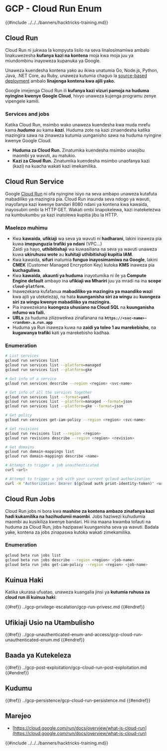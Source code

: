 # GCP - Cloud Run Enum

{{#include ../../../banners/hacktricks-training.md}}

## Cloud Run <a href="#reviewing-cloud-run-configurations" id="reviewing-cloud-run-configurations"></a>

Cloud Run ni jukwaa la kompyuta lisilo na seva linalosimamiwa ambalo linakuwezesha **kufanya kazi na kontena** moja kwa moja juu ya miundombinu inayoweza kupanuka ya Google.

Unaweza kuendesha kontena yako au ikiwa unatumia Go, Node.js, Python, Java, .NET Core, au Ruby, unaweza kutumia chaguo la [source-based deployment](https://cloud.google.com/run/docs/deploying-source-code) ambalo **linajenga kontena kwa ajili yako.**

Google imejenga Cloud Run ili **kufanya kazi vizuri pamoja na huduma nyingine kwenye Google Cloud**, hivyo unaweza kujenga programu zenye vipengele kamili.

### Services and jobs <a href="#services-and-jobs" id="services-and-jobs"></a>

Katika Cloud Run, msimbo wako unaweza kuendesha kwa muda mrefu kama _**huduma**_ au kama _**kazi**_. Huduma zote na kazi zinaendesha katika mazingira sawa na zinaweza kutumia uunganisho sawa na huduma nyingine kwenye Google Cloud.

- **Huduma za Cloud Run.** Zinatumika kuendesha msimbo unaojibu maombi ya wavuti, au matukio.
- **Kazi za Cloud Run.** Zinatumika kuendesha msimbo unaofanya kazi (kazi) na kuacha wakati kazi imekamilika.

## Cloud Run Service

Google [Cloud Run](https://cloud.google.com/run) ni ofa nyingine isiyo na seva ambapo unaweza kutafuta mabadiliko ya mazingira pia. Cloud Run inaunda seva ndogo ya wavuti, inayofanya kazi kwenye bandari 8080 ndani ya kontena kwa kawaida, inayosubiri ombi la HTTP GET. Wakati ombi linapokelewa, kazi inatekelezwa na kumbukumbu ya kazi inatolewa kupitia jibu la HTTP.

### Maelezo muhimu

- Kwa **kawaida**, **ufikiaji** wa seva ya wavuti ni **hadharani**, lakini inaweza pia kuwa **imepunguzia trafiki ya ndani** (VPC...)\
Zaidi ya hayo, **uthibitishaji** wa kuwasiliana na seva ya wavuti unaweza kuwa **ukiruhusu wote** au **kuhitaji uthibitishaji kupitia IAM**.
- Kwa kawaida, **sifuri** inatumia **funguo inayosimamiwa na Google**, lakini **CMEK** (Customer Managed Encryption Key) kutoka **KMS** inaweza pia **kuchaguliwa**.
- Kwa **kawaida**, **akaunti ya huduma** inayotumika ni ile ya **Compute Engine default** ambayo ina **ufikiaji wa Mhariri** juu ya mradi na ina **scope `cloud-platform`.**
- Inawezekana kufafanua **mabadiliko ya mazingira ya maandiko wazi** kwa ajili ya utekelezaji, na hata **kuunganisha siri za wingu** au **kuongeza siri za wingu kwenye mabadiliko ya mazingira.**
- Pia inawezekana **kuongeza uhusiano na Cloud SQL** na **kuunganisha mfumo wa faili.**
- **URLs** za huduma zilizowekwa zinafanana na **`https://<svc-name>-<random>.a.run.app`**
- Huduma ya Run inaweza kuwa na **zaidi ya toleo 1 au marekebisho**, na **kugawanya trafiki** kati ya marekebisho kadhaa.

### Enumeration
```bash
# List services
gcloud run services list
gcloud run services list --platform=managed
gcloud run services list --platform=gke

# Get info of a service
gcloud run services describe --region <region> <svc-name>

# Get info of all the services together
gcloud run services list --format=yaml
gcloud run services list --platform=managed --format=json
gcloud run services list --platform=gke --format=json

# Get policy
gcloud run services get-iam-policy --region <region> <svc-name>

# Get revisions
gcloud run revisions list --region <region>
gcloud run revisions describe --region <region> <revision>

# Get domains
gcloud run domain-mappings list
gcloud run domain-mappings describe <name>

# Attempt to trigger a job unauthenticated
curl <url>

# Attempt to trigger a job with your current gcloud authorization
curl -H "Authorization: Bearer $(gcloud auth print-identity-token)" <url>
```
## Cloud Run Jobs

Cloud Run jobs ni bora kwa **mashine za kontena ambazo zinafanya kazi hadi kukamilika na hazihudumii maombi**. Jobs haziwezi kuhudumia maombi au kusikiliza kwenye bandari. Hii ina maana kwamba tofauti na huduma za Cloud Run, jobs hazipaswi kuunganisha seva ya wavuti. Badala yake, kontena za jobs zinapaswa kutoka wakati zimekamilika.

### Enumeration
```bash
gcloud beta run jobs list
gcloud beta run jobs describe --region <region> <job-name>
gcloud beta run jobs get-iam-policy --region <region> <job-name>
```
## Kuinua Haki

Katika ukurasa ufuatao, unaweza kuangalia jinsi ya **kutumia ruhusa za cloud run ili kuinua haki**:

{{#ref}}
../gcp-privilege-escalation/gcp-run-privesc.md
{{#endref}}

## Ufikiaji Usio na Utambulisho

{{#ref}}
../gcp-unauthenticated-enum-and-access/gcp-cloud-run-unauthenticated-enum.md
{{#endref}}

## Baada ya Kutekeleza

{{#ref}}
../gcp-post-exploitation/gcp-cloud-run-post-exploitation.md
{{#endref}}

## Kudumu

{{#ref}}
../gcp-persistence/gcp-cloud-run-persistence.md
{{#endref}}

## Marejeo

- [https://cloud.google.com/run/docs/overview/what-is-cloud-run](https://cloud.google.com/run/docs/overview/what-is-cloud-run)

{{#include ../../../banners/hacktricks-training.md}}
